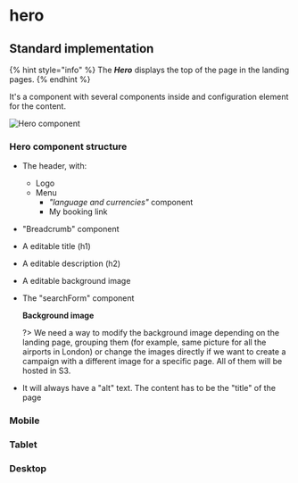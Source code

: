 # hero

## Standard implementation

{% hint style="info" %}
The _**Hero**_ displays the top of the page in the landing pages.
{% endhint %}

It's a component with several components inside and configuration element for the content.

![Hero component](https://github.com/miriamcastellon/st-design/tree/10a3297df124277b17d6268d0c90d09255da081f/design-system/.gitbook/assets/hero%20%281%29.png)

### Hero component structure

* The header, with:
  * Logo
  * Menu
    * _"language and currencies"_ component
    * My booking link
* "Breadcrumb" component
* A editable title \(h1\)
* A editable description \(h2\)
* A editable background image
* The "searchForm" component

  **Background image**

  ?&gt; We need a way to modify the background image depending on the landing page, grouping them \(for example, same picture for all the airports in London\) or change the images directly if we want to create a campaign with a different image for a specific page. All of them will be hosted in S3.

* It will always have a "alt" text. The content has to be the "title" of the page

### Mobile

### Tablet

### Desktop

